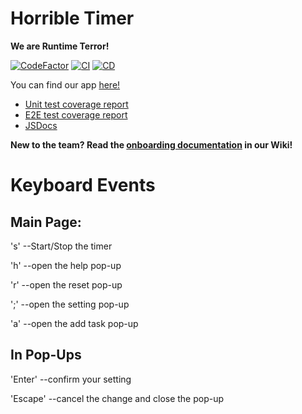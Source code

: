 # Horrible Timer

**We are Runtime Terror!**

[![CodeFactor](https://www.codefactor.io/repository/github/jackie1342/cse110-w21-group13/badge?s=60ed377b2b1538342690c2bba4151269aedbbc86)](https://www.codefactor.io/repository/github/jackie1342/cse110-w21-group13)
[![CI](https://github.com/Jackie1342/cse110-w21-group13/actions/workflows/integrate.yml/badge.svg)](https://github.com/Jackie1342/cse110-w21-group13/actions/workflows/integrate.yml)
[![CD](https://github.com/Jackie1342/cse110-w21-group13/actions/workflows/deploy.yml/badge.svg)](https://github.com/Jackie1342/cse110-w21-group13/actions/workflows/deploy.yml)

You can find our app [here!](https://jackie1342.github.io/cse110-w21-group13/)
* [Unit test coverage report](https://jackie1342.github.io/cse110-w21-group13/coverage/jest/lcov-report)
* [E2E test coverage report](https://jackie1342.github.io/cse110-w21-group13/coverage/cypress/lcov-report)
* [JSDocs](https://jackie1342.github.io/cse110-w21-group13/docs)

**New to the team? Read the [onboarding documentation](https://github.com/Jackie1342/cse110-w21-group13/wiki/Onboarding) in our Wiki!**

# Keyboard Events

## Main Page:

's' --Start/Stop the timer

'h' --open the help pop-up

'r' --open the reset pop-up

';' --open the setting pop-up

'a' --open the add task pop-up

## In Pop-Ups

'Enter' --confirm your setting

'Escape' --cancel the change and close the pop-up

